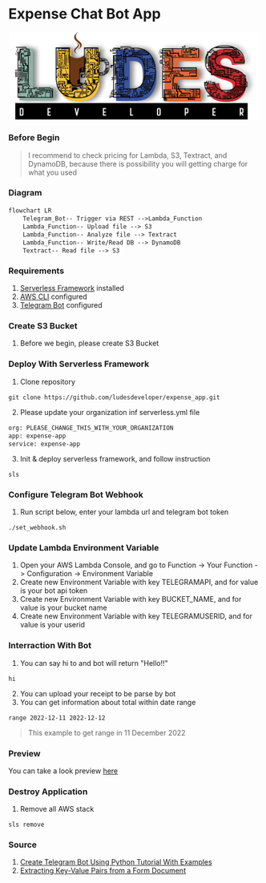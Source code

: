 # Expense Chat Bot App
<p align="center">
<img src="pic/ludes.png" width="500">
</p>

### **Before Begin**
> I recommend to check pricing for Lambda, S3, Textract, and DynamoDB, because there is possibility you will getting charge for what you used
### **Diagram**
```mermaid
flowchart LR
    Telegram_Bot-- Trigger via REST -->Lambda_Function
    Lambda_Function-- Upload file --> S3
    Lambda_Function-- Analyze file --> Textract
    Lambda_Function-- Write/Read DB --> DynamoDB
    Textract-- Read file --> S3
```
### **Requirements**
1. [Serverless Framework](https://www.serverless.com/framework/docs/getting-started) installed
2. [AWS CLI](https://docs.aws.amazon.com/cli/latest/userguide/cli-configure-quickstart.html) configured
3. [Telegram Bot](https://core.telegram.org/bots/tutorial) configured
### **Create S3 Bucket**
1. Before we begin, please create S3 Bucket
### **Deploy With Serverless Framework**
1. Clone repository
```
git clone https://github.com/ludesdeveloper/expense_app.git
```
2. Please update your organization inf serverless.yml file
```
org: PLEASE_CHANGE_THIS_WITH_YOUR_ORGANIZATION
app: expense-app
service: expense-app
```
3. Init & deploy serverless framework, and follow instruction
```
sls
```
### **Configure Telegram Bot Webhook**
1. Run script below, enter your lambda url and telegram bot token 
```
./set_webhook.sh
```
### **Update Lambda Environment Variable**
1. Open your AWS Lambda Console, and go to Function -> Your Function -> Configuration -> Environment Variable
2. Create new Environment Variable with key TELEGRAMAPI, and for value is your bot api token
3. Create new Environment Variable with key BUCKET_NAME, and for value is your bucket name
4. Create new Environment Variable with key TELEGRAMUSERID, and for value is your userid
### **Interraction With Bot**
1. You can say hi to and bot will return "Hello!!"
```
hi
```
2. You can upload your receipt to be parse by bot 
3. You can get information about total within date range
```
range 2022-12-11 2022-12-12
```
> This example to get range in 11 December 2022
### **Preview**
You can take a look preview [here](https://www.linkedin.com/posts/seski-ramadhan_chatbot-app-telegram-activity-7007646714887122945-Fq1B?utm_source=share&utm_medium=member_desktop)
### **Destroy Application**
1. Remove all AWS stack
```
sls remove
```
### **Source**
1. [Create Telegram Bot Using Python Tutorial With Examples](https://www.pragnakalp.com/create-telegram-bot-using-python-tutorial-with-examples/)
2. [Extracting Key-Value Pairs from a Form Document](https://docs.aws.amazon.com/textract/latest/dg/examples-extract-kvp.html)